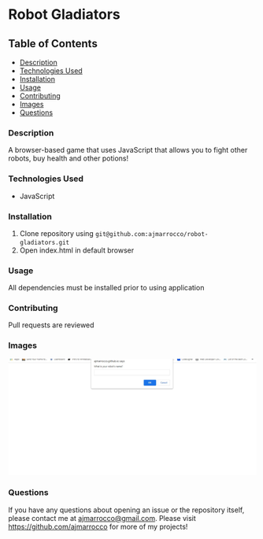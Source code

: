 # Robot Gladiators

## Table of Contents
* [Description](#description)
* [Technologies Used](#technologies-used)
* [Installation](#installation)
* [Usage](#usage)
* [Contributing](#contributing)
* [Images](#images)
* [Questions](#questions)

### Description
A browser-based game that uses JavaScript that allows you to fight other robots, buy health and other potions!

### Technologies Used
* JavaScript

### Installation
1. Clone repository using `git@github.com:ajmarrocco/robot-gladiators.git`
2. Open index.html in default browser

### Usage 
All dependencies must be installed prior to using application

### Contributing 
Pull requests are reviewed

### Images
![alt text](images/homepage.jpg)

### Questions
If you have any questions about opening an issue or the repository itself, please contact me at ajmarrocco@gmail.com. Please visit https://github.com/ajmarrocco for more of my projects!